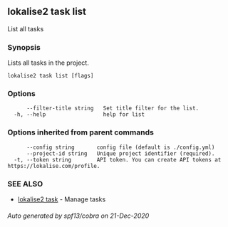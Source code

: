 ## lokalise2 task list

List all tasks

### Synopsis

Lists all tasks in the project.

```
lokalise2 task list [flags]
```

### Options

```
      --filter-title string   Set title filter for the list.
  -h, --help                  help for list
```

### Options inherited from parent commands

```
      --config string       config file (default is ./config.yml)
      --project-id string   Unique project identifier (required).
  -t, --token string        API token. You can create API tokens at https://lokalise.com/profile.
```

### SEE ALSO

* [lokalise2 task](lokalise2_task.md)	 - Manage tasks

###### Auto generated by spf13/cobra on 21-Dec-2020
